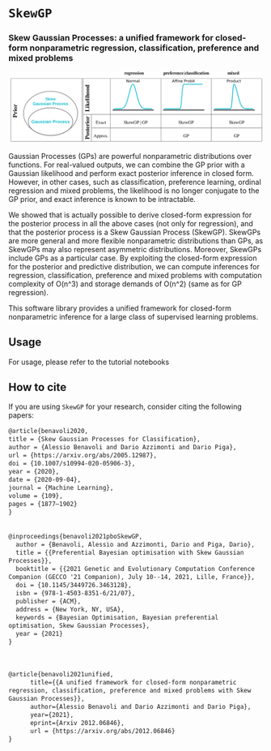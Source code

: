 # `SkewGP`
### Skew Gaussian Processes:  a unified framework for closed-form nonparametric regression, classification, preference and mixed problems 


![cover](https://github.com/benavoli/SkewGP/blob/main/image.png)

Gaussian Processes (GPs) are powerful nonparametric distributions over functions. For real-valued
outputs, we can combine the GP prior with a Gaussian likelihood and perform exact posterior inference in closed form. However, in other cases, such as classification, preference learning, ordinal regression and mixed problems, the likelihood is no longer conjugate to the GP prior, and exact
inference is known to be intractable.

We showed that is actually possible to derive closed-form expression for the posterior process in all the above cases (not only for regression), and that the posterior process is a Skew Gaussian Process (SkewGP). SkewGPs are more general and more flexible nonparametric distributions than GPs, as SkewGPs may also represent asymmetric distributions. Moreover, SkewGPs include GPs as a particular case. By exploiting the closed-form expression for the posterior and
predictive distribution, we can compute inferences for regression, classification, preference and mixed problems with computation complexity of O(n^3) and storage demands of O(n^2) (same as for GP regression).

This  software library provides a unified framework for closed-form nonparametric inference for a large class of
supervised learning problems.

## Usage
For usage, please refer to the tutorial notebooks

## How to cite
If you are using `SkewGP` for your research, consider citing the following papers: 
```
@article{benavoli2020,
title = {Skew Gaussian Processes for Classification},
author = {Alessio Benavoli and Dario Azzimonti and Dario Piga},
url = {https://arxiv.org/abs/2005.12987},
doi = {10.1007/s10994-020-05906-3},
year = {2020},
date = {2020-09-04},
journal = {Machine Learning},
volume = {109},
pages = {1877–1902}
}


@inproceedings{benavoli2021pboSkewGP,
  author = {Benavoli, Alessio and Azzimonti, Dario and Piga, Dario},
  title = {{Preferential Bayesian optimisation with Skew Gaussian Processes}},
  booktitle = {{2021 Genetic and Evolutionary Computation Conference Companion (GECCO '21 Companion), July 10--14, 2021, Lille, France}},
  doi = {10.1145/3449726.3463128},
  isbn = {978-1-4503-8351-6/21/07},
  publisher = {ACM},
  address = {New York, NY, USA},
  keywords = {Bayesian Optimisation, Bayesian preferential optimisation, Skew Gaussian Processes},
  year = {2021}
}



@article{benavoli2021unified,
      title={{A unified framework for closed-form nonparametric regression, classification, preference and mixed problems with Skew Gaussian Processes}}, 
      author={Alessio Benavoli and Dario Azzimonti and Dario Piga},
      year={2021},
      eprint={Arxiv 2012.06846},
      url = {https://arxiv.org/abs/2012.06846}
}

```

